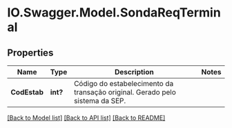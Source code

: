# IO.Swagger.Model.SondaReqTerminal
## Properties

Name | Type | Description | Notes
------------ | ------------- | ------------- | -------------
**CodEstab** | **int?** | Código do estabelecimento da transação original. Gerado pelo sistema da SEP. | 

[[Back to Model list]](../README.md#documentation-for-models) [[Back to API list]](../README.md#documentation-for-api-endpoints) [[Back to README]](../README.md)

